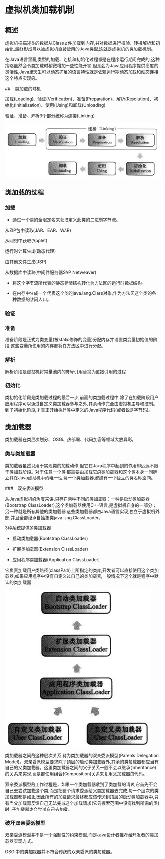 # 虚拟机类加载机制

## 概述

虚拟机把描述类的数据从Class文件加载到内存,并对数据进行校验、转换解析和初始化,最终形成可以被虚拟机直接使用的Java类型,这就是虚拟机的类加载机制。

在Java语言里面,类型的加载、连接和初始化过程都是在程序运行期间完成的,这种策略虽然会令类加载时稍微增加一些性能开销,但是会为Java应用程序提供高度的灵活性,Java里天生可以动态扩展的语言特性就是依赖运行期动态加载和动态连接这个特点实现的。

##　类加载的时机

加载(Loading)、验证(Verification)、准备(Preparation)、解析(Resolution)、初始化(Initialization)、使用(Using)和卸载(Unloading)

验证、准备、解析3个部分统称为连接(Linking)

![](assets/7-虚拟机类加载机制-43fc1.png)

## 类加载的过程

### 加载

- 通过一个类的全限定名来获取定义此类的二进制字节流。

从ZIP包中读取(JAR、EAR、WAR)

从网络中获取(Applet)

运行时计算生成(动态代理)

由其他文件生成(JSP)

从数据库中读取(中间件服务器SAP Netweaver)

- 将这个字节流所代表的静态存储结构转化为方法区的运行时数据结构。

- 在内存中生成一个代表这个类的java.lang.Class对象,作为方法区这个类的各种数据的访问人口。

### 验证

### 准备

准备阶段是正式为类变量(被static修饰的变量)分配内存并设置类变量初始值的阶段,这些变量所使用的内存都将在方法区中进行分配。

### 解析

解析阶段是虚拟机将常量池内的符号引用替换为直接引用的过程

### 初始化

类初始化阶段是类加载过程的最后一步,前面的类加载过程中,除了在加载阶段用户应用程序可以通过自定义类加载器参与之外,其余动作完全由虚拟机主导和控制。到了初始化阶段,才真正开始执行类中定义的Java程序代码(或者说是字节码)。

## 类加载器

类加载器在类层次划分、OSGi、热部署、代码加密等领域大放异彩。

### 类与类加载器

类加载器虽然只用于实现类的加载动作,但它在Java程序中起到的作用却远远不限于类加载阶段。对于任意一个类,都需要由加载它的类加载器和这个类本身一同确立其在Java虚拟机中的唯一性,每一个类加载器,都拥有一个独立的类名称空间。

###　双亲委派模型

从Java虚拟机的角度来讲,只存在两种不同的类加载器：一种是启动类加载器(Bootstrap ClassLoader),这个类加载器使用C++语言,是虚拟机自身的一部分；另一种就是所有其他的类加载器,这些类加载器都由Java语言实现,独立于虚拟机外部,并且全都继承自抽象类java.lang.ClassLoader。

3种系统提供的类加载器

- 启动类加载器(Bootstrap ClassLoader)

- 扩展类加载器(Extension ClassLoader)

- 应用程序类加载器(Application ClassLoader)

它负责加载用户类路径(classPath)上所指定的类库,开发者可以直接使用这个类加载器,如果应用程序中没有自定义过自己的类加载器,一般情况下这个就是程序中默认的类加载器

![](assets/7-虚拟机类加载机制-55cea.png)

类加载器之间的这种层次关系,称为类加载器的双亲委派模型(Parents Delegation Model)。双亲委派模型要求除了顶层的启动类加载器外,其余的类加载器都应当有自己的父类加载器。这里类加载器之间的父子关系一般不会以继承(Inheritance)的关系来实现,而是都使用组合(Composition)关系来复用父加载器的代码。

双亲委派模型的工作过程是，如果一个类加载器收到了类加载的请求,它首先不会自己去尝试加载这个类,而是把这个请求委派给父类加载器去完成,每一个层次的类加载器都是如此,因此所有的加载请求最终都应该传送到顶层的启动类加载器中,只有当父加载器反馈自己无法完成这个加载请求(它的搜索范围中没有找到所需的类)时 ,子加载器才会尝试自己去加载。

### 破坏双亲委派模型

双亲委派模型并不是一个强制性的约束模型,而是Java设计者推荐给开发者的类加载器实现方式。

OSGi中的类加栽器并不符合传统的双亲委派的类加载器。
